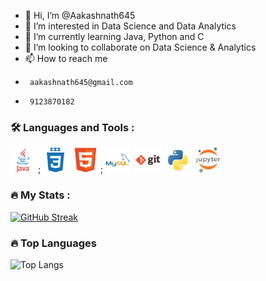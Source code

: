- 👋 Hi, I’m @Aakashnath645
- 👀 I’m interested in Data Science and Data Analytics
- 🌱 I’m currently learning Java, Python and C
- 💞️ I’m looking to collaborate on Data Science & Analytics
- 📫 How to reach me
-      aakashnath645@gmail.com
-      9123870182
  

### :hammer_and_wrench: Languages and Tools :
<div>
  <img src="https://github.com/devicons/devicon/blob/master/icons/java/java-original-wordmark.svg" title="Java" alt="Java" width="40" height="40"/>&nbsp;;
  <img src="https://github.com/devicons/devicon/blob/master/icons/css3/css3-plain-wordmark.svg"  title="CSS3" alt="CSS" width="40" height="40"/>&nbsp;
  <img src="https://github.com/devicons/devicon/blob/master/icons/html5/html5-original.svg" title="HTML5" alt="HTML" width="40" height="40"/>&nbsp;;
  <img src="https://github.com/devicons/devicon/blob/master/icons/mysql/mysql-original-wordmark.svg" title="MySQL"  alt="MySQL" width="40" height="40"/>&nbsp;
  <img src="https://github.com/devicons/devicon/blob/master/icons/git/git-original-wordmark.svg" title="Git" **alt="Git" width="40" height="40"/>&nbsp;
  <img src="https://github.com/devicons/devicon/blob/master/icons/python/python-original.svg" title="Python" alt="Python" width="40" height="40"/>&nbsp;
  <img src="https://github.com/devicons/devicon/blob/master/icons/jupyter/jupyter-original-wordmark.svg" title="Jupyter" alt="Jupyter" width="40" height="40"/>&nbsp;
</div>

### :fire: My Stats :
[![GitHub Streak](http://github-readme-streak-stats.herokuapp.com?user=Aakashnath645&theme=tokyonight-duo&date_format=M%20j%5B%2C%20Y%5D&mode=weekly)](https://git.io/streak-stats)

### :fire: Top Languages
![Top Langs](https://github-readme-stats.vercel.app/api/top-langs/?username=Aakashnath645&theme=tokyonight)
